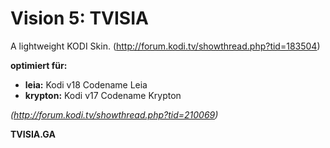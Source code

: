 # Vision 5: TVISIA
A lightweight KODI Skin. 
(http://forum.kodi.tv/showthread.php?tid=183504)

**optimiert für:**
 - **leia:** Kodi v18 Codename Leia
 - **krypton:** Kodi v17 Codename Krypton
 

*(http://forum.kodi.tv/showthread.php?tid=210069)*

**TVISIA.GA**
